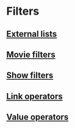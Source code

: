 # Filters

## [External lists](external-lists)

## [Movie filters](movie-filters)

## [Show filters](show-filters)

## [Link operators](link-operators)

## [Value operators](value-operators)